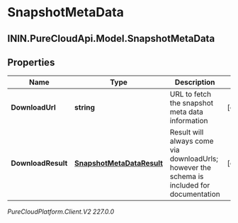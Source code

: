 # SnapshotMetaData

## ININ.PureCloudApi.Model.SnapshotMetaData

## Properties

|Name | Type | Description | Notes|
|------------ | ------------- | ------------- | -------------|
| **DownloadUrl** | **string** | URL to fetch the snapshot meta data information | [optional] |
| **DownloadResult** | [**SnapshotMetaDataResult**](SnapshotMetaDataResult) | Result will always come via downloadUrls; however the schema is included for documentation | [optional] |



_PureCloudPlatform.Client.V2 227.0.0_
